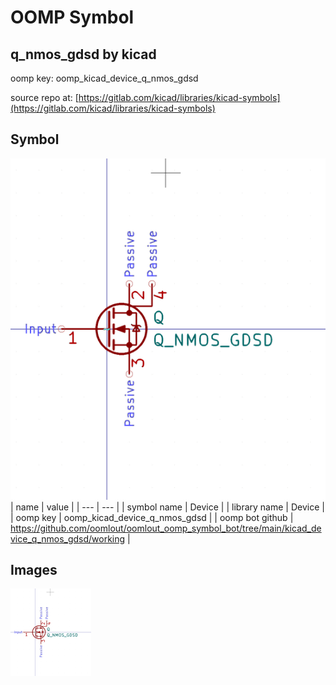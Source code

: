 # OOMP Symbol  
## q_nmos_gdsd  by kicad  
  
oomp key: oomp_kicad_device_q_nmos_gdsd  
  
source repo at: [https://gitlab.com/kicad/libraries/kicad-symbols](https://gitlab.com/kicad/libraries/kicad-symbols)  
## Symbol  
  
[![working.png](working_600.png)](working.png)  
| name | value | 
| --- | --- | 
| symbol name | Device | 
| library name | Device | 
| oomp key | oomp_kicad_device_q_nmos_gdsd | 
| oomp bot github | https://github.com/oomlout/oomlout_oomp_symbol_bot/tree/main/kicad_device_q_nmos_gdsd/working | 
## Images  
  
[![working.png](working_140.png)](working.png)  
